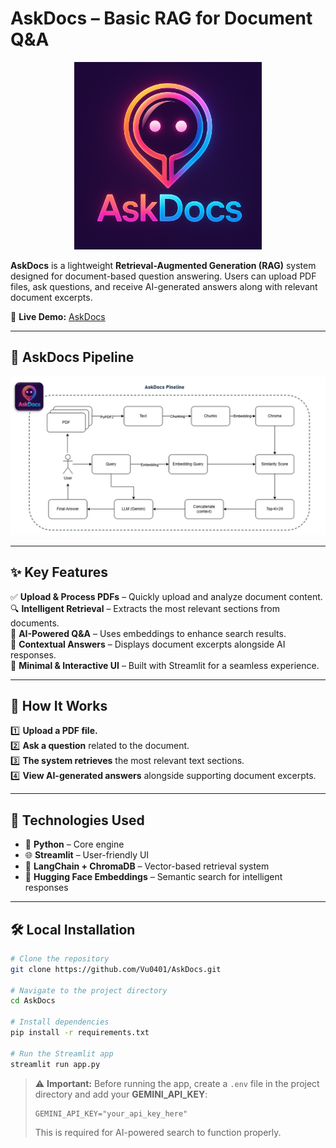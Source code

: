# AskDocs – Basic RAG for Document Q&A

<p align="center">
  <img src="assets/askdocs.jpg" alt="AskDocs Logo" width="300">
</p>

**AskDocs** is a lightweight **Retrieval-Augmented Generation (RAG)** system designed for document-based question answering. Users can upload PDF files, ask questions, and receive AI-generated answers along with relevant document excerpts.

🔗 **Live Demo:** [AskDocs](https://askdocs-bot.streamlit.app)  

---

## 📌 AskDocs Pipeline

<p align="center">
  <img src="assets/askdocs_pineline.png" alt="AskDocs Pipeline" width="1500">
</p>

---

## ✨ Key Features  

✅ **Upload & Process PDFs** – Quickly upload and analyze document content.  
🔍 **Intelligent Retrieval** – Extracts the most relevant sections from documents.  
🧠 **AI-Powered Q&A** – Uses embeddings to enhance search results.  
📑 **Contextual Answers** – Displays document excerpts alongside AI responses.  
🎨 **Minimal & Interactive UI** – Built with Streamlit for a seamless experience.  

---

## 🚀 How It Works  

1️⃣ **Upload a PDF file.**  
2️⃣ **Ask a question** related to the document.  
3️⃣ **The system retrieves** the most relevant text sections.  
4️⃣ **View AI-generated answers** alongside supporting document excerpts.  

---

## 🔧 Technologies Used  

- 🐍 **Python** – Core engine  
- 🌐 **Streamlit** – User-friendly UI  
- 📖 **LangChain + ChromaDB** – Vector-based retrieval system  
- 🤖 **Hugging Face Embeddings** – Semantic search for intelligent responses  

---

## 🛠️ Local Installation  

```bash
# Clone the repository
git clone https://github.com/Vu0401/AskDocs.git

# Navigate to the project directory
cd AskDocs

# Install dependencies
pip install -r requirements.txt

# Run the Streamlit app
streamlit run app.py
```

> ⚠️ **Important:** Before running the app, create a `.env` file in the project directory and add your **GEMINI_API_KEY**:  
> ```  
> GEMINI_API_KEY="your_api_key_here"  
> ```  
> This is required for AI-powered search to function properly.
